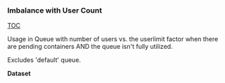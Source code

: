 ### Imbalance with User Count

[TOC](#table-of-contents)

Usage in Queue with number of users vs. the userlimit factor when there are pending containers AND the queue isn't fully utilized.

Excludes 'default' queue.

**Dataset**

